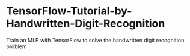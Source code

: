# TensorFlow-Tutorial-by-Handwritten-Digit-Recognition
Train an MLP with TensorFlow to solve the handwritten digit recognition problem
